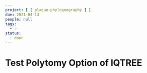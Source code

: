 ```yaml
---
project: [ [ plague-phylogeography ] ]
due: 2021-04-13
people: null
tags:
  - ✨
status:
  - done
---
```


# Test Polytomy Option of IQTREE
